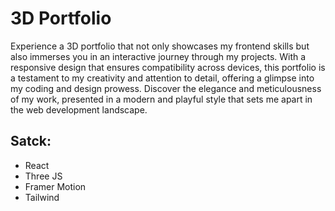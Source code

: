 # 3D Portfolio

Experience a 3D portfolio that not only showcases my frontend skills but also immerses you in an interactive journey through my projects. With a responsive design that ensures compatibility across devices, this portfolio is a testament to my creativity and attention to detail, offering a glimpse into my coding and design prowess. Discover the elegance and meticulousness of my work, presented in a modern and playful style that sets me apart in the web development landscape.

## Satck:
- React
- Three JS
- Framer Motion
- Tailwind

